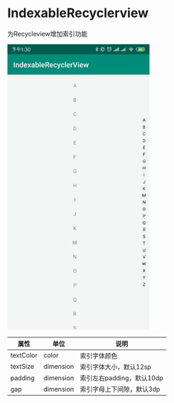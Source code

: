 # IndexableRecyclerview
为Recycleview增加索引功能

<img src="sample.gif" width="320px"/>

| 属性      | 单位      | 说明                      |
| --------- | --------- | ------------------------- |
| textColor | color     | 索引字体颜色              |
| textSize  | dimension | 索引字体大小，默认12sp    |
| padding   | dimension | 索引左右padding，默认10dp |
| gap       | dimension | 索引字母上下间隙，默认3dp |

